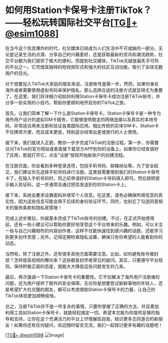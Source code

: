 # 如何用Station卡保号卡注册TikTok？——轻松玩转国际社交平台[[TG💪+ @esim1088](https://t.me/s/esim1088)]

在当今这个信息爆炸的时代，社交媒体已经成为人们生活中不可或缺的一部分。无论是记录生活的点滴、分享自己的兴趣爱好，还是获取最新的资讯和潮流趋势，社交平台都为我们提供了极大的便利。而提到社交媒体，TikTok无疑是最炙手可热的平台之一。它凭借其独特的短视频形式和强大的社区互动功能，吸引了全球无数用户的目光。

对于想要加入TikTok大家庭的朋友来说，注册账号是第一步。然而，如果你身处海外或者需要使用虚拟号码来保护隐私，那么选择合适的注册方式就显得尤为重要了。在这里，我们将详细介绍如何利用Station卡保号卡成功注册TikTok账号，并分享一些实用的小技巧，帮助你更顺利地开启你的TikTok之旅。

首先，让我们简单了解一下什么是Station卡保号卡。Station卡保号卡是一种专为海外用户设计的虚拟SIM卡服务，它能够提供稳定的网络连接以及真实的本地号码，非常适合用来注册和验证各类国际应用。相比传统的实体SIM卡，Station卡不仅携带方便，而且成本更低，特别适合经常出差或旅行的人士使用。

接下来，我们就进入正题，教你一步步完成TikTok的注册过程。第一步，你需要访问TikTok的官方网站或者直接下载官方APP到你的设备上。如果你已经安装好了应用，那就打开它，点击“注册”按钮开始新账户的创建流程。

在注册页面，你会看到多种登录选项，包括手机号码、邮箱地址等。为了安全起见，我们建议优先选择手机号码进行注册。这里就需要用到我们的Station卡保号卡了。在输入手机号码时，将之前申请好的Station卡号码填入即可。然后按照提示输入验证码，这一步通常会通过短信发送到你的Station卡上。

接下来，系统会要求设置密码并填写个人信息。在这里，请务必确保所填信息的真实性，因为这些信息可能会用于后续的身份验证环节。同时，也别忘了勾选同意相关的服务条款和隐私政策哦！

完成上述步骤后，你就基本完成了TikTok账号的创建。不过，在正式开始使用前，还有一些小建议可以帮助你更好地享受这个平台带来的乐趣。例如，可以关注一些与自己兴趣相符的内容创作者，这样不仅能快速找到感兴趣的话题，还能学习到更多创作灵感；另外，记得定期检查隐私设置，确保只有你希望的人能看到你的动态。

当然啦，除了注册之外，还有很多其他方面需要注意。比如，如何避免账号被封禁？怎样提高视频的曝光率？这些都是初学者常见的疑问。其实，只要遵守平台规则，保持积极正面的态度，就能大大降低这些问题发生的几率。

最后，再次强调一下Station卡保号卡的重要性。它不仅解决了海外用户注册难的问题，还为用户提供了额外的安全保障。无论你是想要尝试新鲜事物的年轻人，还是希望扩大社交圈的朋友，都可以考虑借助Station卡保号卡的力量，让自己的TikTok体验更加顺畅愉快。

总之，注册TikTok并不是一件复杂的事情，只要你掌握了正确的方法，并且善加利用工具如Station卡保号卡，就能轻松搞定一切。希望本文能为你提供足够的指导和支持，让你在这个充满活力的平台上尽情展现自我，结识更多志同道合的新朋友！如果你还有任何疑问，欢迎随时留言交流，我们一起探讨更多有趣的话题吧！

[[TG💪+ @esim1088](https://t.me/s/esim1088) ![Image](https://i.postimg.cc/4NQfJmqS/Snipaste-2025-05-13-00-14-12.png)]